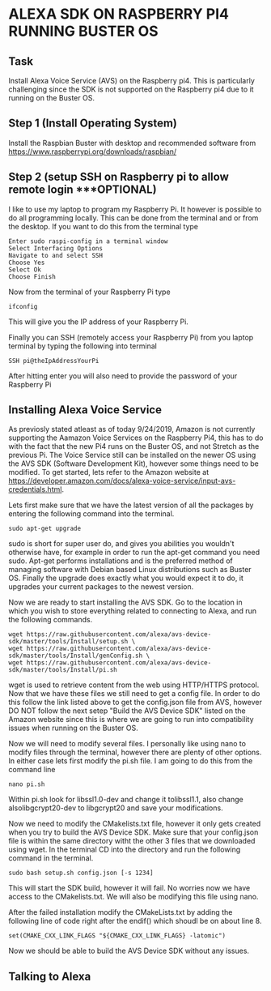 # ALEXA SDK ON RASPBERRY PI4 RUNNING BUSTER OS #

## Task
Install Alexa Voice Service (AVS) on the Raspberry pi4.  This is particularly challenging since the 
SDK is not supported on the Raspberry pi4 due to it running on the Buster OS.

## Step 1 (Install Operating System)
Install the Raspbian Buster with desktop and recommended software from 
https://www.raspberrypi.org/downloads/raspbian/

## Step 2 (setup SSH on Raspberry pi to allow remote login ***OPTIONAL)
I like to use my laptop to program my Raspberry Pi.  It however is possible to 
do all programming locally.  This can be done from the terminal and or from the desktop.  If you want to do this from the terminal type

```
Enter sudo raspi-config in a terminal window
Select Interfacing Options
Navigate to and select SSH
Choose Yes
Select Ok
Choose Finish
```

Now from the terminal of your Raspberry Pi type
```
ifconfig
```
This will give you the IP address of your Raspberry Pi.

Finally you can SSH (remotely access your Raspberry Pi) from you laptop terminal by typing the following into terminal
```
SSH pi@theIpAddressYourPi
```
After hitting enter you will also need to provide the password of your Raspberry Pi

## Installing Alexa Voice Service
As previosly stated atleast as of today 9/24/2019, Amazon is not currently supporting the Aamazon Voice Services on the Raspberry Pi4, this has to do with the fact that 
the new Pi4 runs on the Buster OS, and not Stretch as the previous Pi.  The Voice Service still can be installed on the newer OS using the AVS SDK (Software Development Kit), however
some things need to be modified.  To get started, lets refer to the Amazon website at https://developer.amazon.com/docs/alexa-voice-service/input-avs-credentials.html.

Lets first make sure that we have the latest version of all the packages by entering the following command into the terminal. 
```
sudo apt-get upgrade
```
sudo is short for super user do, and gives you abilities you wouldn't otherwise have, for example in order to run the apt-get command you need sudo.  Apt-get performs installations and is the preferred method of managing software with Debian based Linux distributions such as Buster OS.  Finally the upgrade does exactly what you would expect it to do, it upgrades your current packages to the newest version.

Now we are ready to start installing the AVS SDK. Go to the location in which you wish to store everything related to connecting to Alexa, and  run the following commands.
```
wget https://raw.githubusercontent.com/alexa/avs-device-sdk/master/tools/Install/setup.sh \
wget https://raw.githubusercontent.com/alexa/avs-device-sdk/master/tools/Install/genConfig.sh \
wget https://raw.githubusercontent.com/alexa/avs-device-sdk/master/tools/Install/pi.sh
```
wget is used to retrieve content from the web using HTTP/HTTPS protocol.  Now that we have these files we still need to get a config file.  In order to do this follow the link 
listed above to get the config.json file from AVS, however DO NOT follow the next setep "Build the AVS Device SDK" listed on the Amazon website since this is where we are going to run into compatibility issues when running on the Buster OS. 

Now we will need to modify several files.  I personally like using nano to modify files through the terminal, however there are plenty of other options.  In either case lets first
modify the pi.sh file.  I am going to do this from the command line 
```
nano pi.sh
```
Within pi.sh look for libssl1.0-dev and change it tolibssl1.1, also change alsolibgcrypt20-dev to libgcrypt20 and save your modifications.

Now we need to modify the CMakelists.txt file, however it only gets created when you try to build the AVS Device SDK.  Make sure that your config.json file is within the same directory witht the other 3 files that we downloaded using wget.  In the terminal CD into the directory and run the following command in the terminal.
```
sudo bash setup.sh config.json [-s 1234]
```
This will start the SDK build, however it will fail.  No worries now we have access to the CMakelists.txt.  We will also be modifying this file using nano.  

After the failed installation modify the CMakeLists.txt by adding the following line of code right after the endif() which shoudl be on about line 8.
```
set(CMAKE_CXX_LINK_FLAGS "${CMAKE_CXX_LINK_FLAGS} -latomic")
```
Now we should be able to build the AVS Device SDK without any issues.

## Talking to Alexa
 

